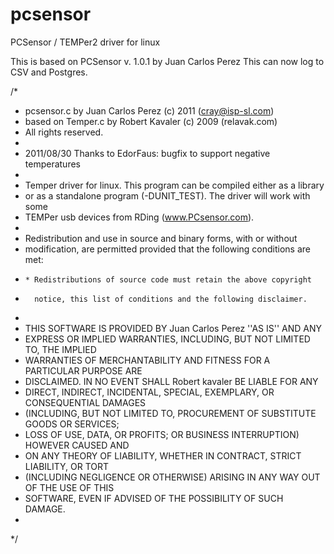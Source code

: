 pcsensor
========

PCSensor / TEMPer2 driver for linux

This is based on PCSensor v. 1.0.1 by Juan Carlos Perez
This can now log to CSV and Postgres.


/*
 * pcsensor.c by Juan Carlos Perez (c) 2011 (cray@isp-sl.com)
 * based on Temper.c by Robert Kavaler (c) 2009 (relavak.com)
 * All rights reserved.
 *
 * 2011/08/30 Thanks to EdorFaus: bugfix to support negative temperatures
 *
 * Temper driver for linux. This program can be compiled either as a library
 * or as a standalone program (-DUNIT_TEST). The driver will work with some
 * TEMPer usb devices from RDing (www.PCsensor.com).
 *
 * Redistribution and use in source and binary forms, with or without
 * modification, are permitted provided that the following conditions are met:
 *     * Redistributions of source code must retain the above copyright
 *       notice, this list of conditions and the following disclaimer.
 *
 * THIS SOFTWARE IS PROVIDED BY Juan Carlos Perez ''AS IS'' AND ANY
 * EXPRESS OR IMPLIED WARRANTIES, INCLUDING, BUT NOT LIMITED TO, THE IMPLIED
 * WARRANTIES OF MERCHANTABILITY AND FITNESS FOR A PARTICULAR PURPOSE ARE
 * DISCLAIMED. IN NO EVENT SHALL Robert kavaler BE LIABLE FOR ANY
 * DIRECT, INDIRECT, INCIDENTAL, SPECIAL, EXEMPLARY, OR CONSEQUENTIAL DAMAGES
 * (INCLUDING, BUT NOT LIMITED TO, PROCUREMENT OF SUBSTITUTE GOODS OR SERVICES;
 * LOSS OF USE, DATA, OR PROFITS; OR BUSINESS INTERRUPTION) HOWEVER CAUSED AND
 * ON ANY THEORY OF LIABILITY, WHETHER IN CONTRACT, STRICT LIABILITY, OR TORT
 * (INCLUDING NEGLIGENCE OR OTHERWISE) ARISING IN ANY WAY OUT OF THE USE OF THIS
 * SOFTWARE, EVEN IF ADVISED OF THE POSSIBILITY OF SUCH DAMAGE.
 *
 */
